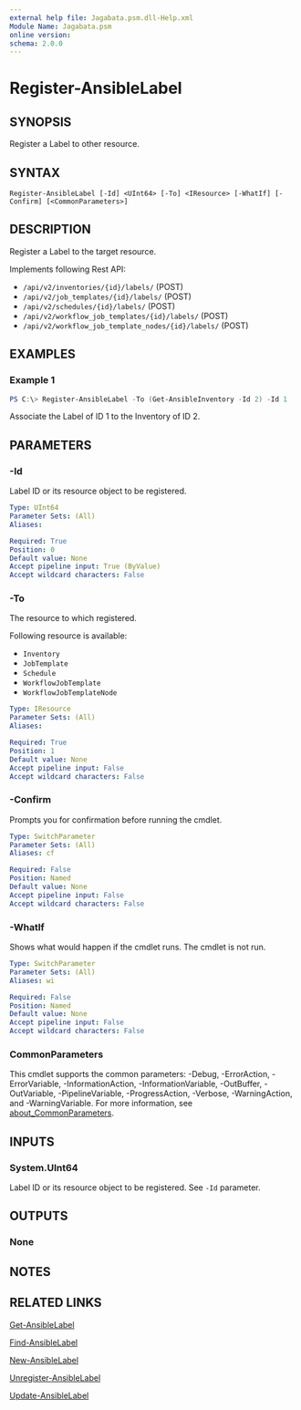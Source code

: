 ```yaml
---
external help file: Jagabata.psm.dll-Help.xml
Module Name: Jagabata.psm
online version:
schema: 2.0.0
---
```


# Register-AnsibleLabel

## SYNOPSIS
Register a Label to other resource.

## SYNTAX

```
Register-AnsibleLabel [-Id] <UInt64> [-To] <IResource> [-WhatIf] [-Confirm] [<CommonParameters>]
```

## DESCRIPTION
Register a Label to the target resource.

Implements following Rest API:  
- `/api/v2/inventories/{id}/labels/` (POST)  
- `/api/v2/job_templates/{id}/labels/` (POST)  
- `/api/v2/schedules/{id}/labels/` (POST)  
- `/api/v2/workflow_job_templates/{id}/labels/` (POST)  
- `/api/v2/workflow_job_template_nodes/{id}/labels/` (POST)

## EXAMPLES

### Example 1
```powershell
PS C:\> Register-AnsibleLabel -To (Get-AnsibleInventory -Id 2) -Id 1
```

Associate the Label of ID 1 to the Inventory of ID 2.

## PARAMETERS

### -Id
Label ID or its resource object to be registered.

```yaml
Type: UInt64
Parameter Sets: (All)
Aliases:

Required: True
Position: 0
Default value: None
Accept pipeline input: True (ByValue)
Accept wildcard characters: False
```

### -To
The resource to which registered.

Following resource is available:  
- `Inventory`  
- `JobTemplate`  
- `Schedule`  
- `WorkflowJobTemplate`  
- `WorkflowJobTemplateNode`

```yaml
Type: IResource
Parameter Sets: (All)
Aliases:

Required: True
Position: 1
Default value: None
Accept pipeline input: False
Accept wildcard characters: False
```

### -Confirm
Prompts you for confirmation before running the cmdlet.

```yaml
Type: SwitchParameter
Parameter Sets: (All)
Aliases: cf

Required: False
Position: Named
Default value: None
Accept pipeline input: False
Accept wildcard characters: False
```

### -WhatIf
Shows what would happen if the cmdlet runs.
The cmdlet is not run.

```yaml
Type: SwitchParameter
Parameter Sets: (All)
Aliases: wi

Required: False
Position: Named
Default value: None
Accept pipeline input: False
Accept wildcard characters: False
```

### CommonParameters
This cmdlet supports the common parameters: -Debug, -ErrorAction, -ErrorVariable, -InformationAction, -InformationVariable, -OutBuffer, -OutVariable, -PipelineVariable, -ProgressAction, -Verbose, -WarningAction, and -WarningVariable. For more information, see [about_CommonParameters](http://go.microsoft.com/fwlink/?LinkID=113216).

## INPUTS

### System.UInt64
Label ID or its resource object to be registered.
See `-Id` parameter.

## OUTPUTS

### None

## NOTES

## RELATED LINKS

[Get-AnsibleLabel](Get-AnsibleLabel.md)

[Find-AnsibleLabel](Find-AnsibleLabel.md)

[New-AnsibleLabel](New-AnsibleLabel.md)

[Unregister-AnsibleLabel](Unregister-AnsibleLabel.md)

[Update-AnsibleLabel](Update-AnsibleLabel.md)
